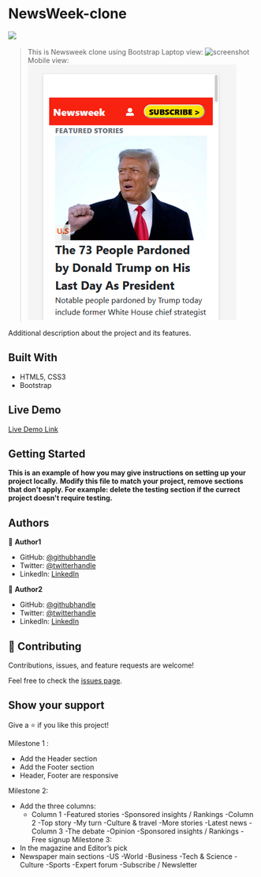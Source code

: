# NewsWeek-clone
![](https://img.shields.io/badge/Microverse-blueviolet)

> This is Newsweek clone using Bootstrap
Laptop view:
![screenshot](./assets/images/Laptop-Screenshot.png)
Mobile view:
![screenshot](./assets/images/Mobile-Screenshot.png)

Additional description about the project and its features.

## Built With

- HTML5, CSS3
- Bootstrap

## Live Demo

[Live Demo Link](https://bishoy-samwel.github.io/NewsWeek-clone/)


## Getting Started

**This is an example of how you may give instructions on setting up your project locally.**
**Modify this file to match your project, remove sections that don't apply. For example: delete the testing section if the currect project doesn't require testing.**


## Authors

👤 **Author1**

- GitHub: [@githubhandle](https://github.com/Bishoy-Samwel)
- Twitter: [@twitterhandle](https://twitter.com/twitterhandle)
- LinkedIn: [LinkedIn](https://www.linkedin.com/in/bishoy-samwuel-ss/)

👤 **Author2**

- GitHub: [@githubhandle](https://github.com/karvel-code)
- Twitter: [@twitterhandle](https://twitter.com/twitterhandle)
- LinkedIn: [LinkedIn](https://www.linkedin.com/in/elvis-kariithi-b6b5b31b6/)

## 🤝 Contributing

Contributions, issues, and feature requests are welcome!

Feel free to check the [issues page](issues/).

## Show your support

Give a ⭐️ if you like this project!








Milestone 1 :
- Add the Header section
- Add the Footer section
- Header, Footer are responsive

Milestone 2:
- Add the three columns:
    -  Column 1
        -Featured stories
        -Sponsored insights / Rankings
    -Column 2
        -Top story
        -My turn
        -Culture & travel
        -More stories
        -Latest news
    -Column 3
        -The debate
        -Opinion
        -Sponsored insights / Rankings
        -Free signup
Milestone 3:
-   In the magazine and Editor’s pick
-   Newspaper main sections
        -US
        -World
        -Business
        -Tech & Science
        -Culture
        -Sports
        -Expert forum
        -Subscribe / Newsletter

